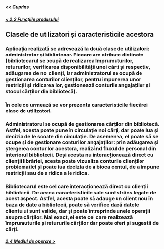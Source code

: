 ##### [<< Cuprins](../Cuprins.md)
##### [< 2.2 Funcțiile produsului](2.2%20Funcțiile%20produsului.md)
## Clasele de utilizatori și caracteristicile acestora
### Aplicația realizată se adresează la două clase de utilizatori: administrator și bibliotecar. Fiecare are atribute distincte (bibliotecarul se ocupă de realizarea împrumuturilor, retururilor, verificarea disponibilității unei cărți și respectiv, adăugarea de noi clienți, iar administratorul se ocupă de gestionarea conturilor clienților, pentru impunerea unor restricții și ridicarea lor, gestionează conturile angajaților și stocul cărților din bibliotecă).
### În cele ce urmează se vor prezenta caracteristicile fiecărei clase de utilizatori.
### Administratorul se ocupă de gestionarea cărților din bibliotecă. Astfel, acesta poate pune în circulație noi cărți, dar poate lua și decizia de le scoate din circulație. De asemenea, el poate să se ocupe și de gestionare conturilor angajaților: prin adăugarea și ștergerea conturilor acestora, realizând fluxul de personal din interiorul bibliotecii. Deși acesta nu interacționează direct cu clienții librăriei, acesta poate vizualiza conturile clienților problematici și poate lua decizia de a bloca contul, de a impune restricții sau de a ridica a le ridica.
### Bibliotecarul este cel care interacționează direct cu clienții bibliotecii. De aceea caracteristicile  sale sunt strâns legate de acest aspect. Astfel, acesta poate să adauge un client nou în baza de date a bibliotecii, poate să verifice dacă datele clientului sunt valide, dar și poate întreprinde unele operații asupra cărților. Mai exact, el este cel care realizează împrumuturile și retururile cărților dar poate oferi și sugestii de cărți.
##### [2.4 Mediul de operare >](2.4%20Mediul%20de%20operare.md)
